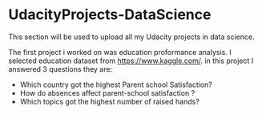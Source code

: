 # UdacityProjects-DataScience
This section will be used to upload all my Udacity projects in data science.

The first project i worked on was education proformance analysis. I selected education dataset from https://www.kaggle.com/.
in this project I answered 3 questions they are:
- Which country got the highest Parent school Satisfaction? 
- How do absences affect parent-school satisfaction ? 
- Which topics got the highest number of raised hands?

